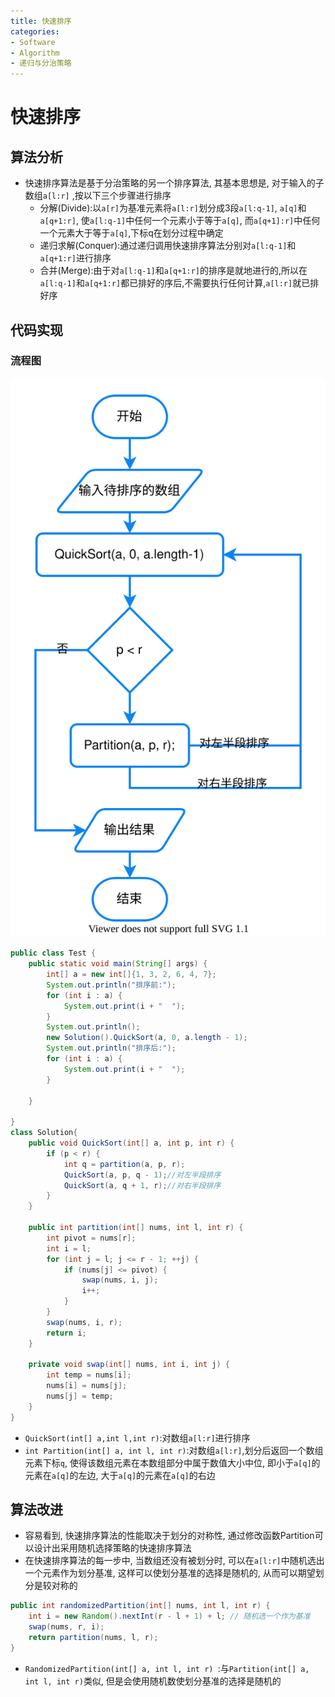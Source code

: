 ```yaml
---
title: 快速排序
categories:
- Software
- Algorithm
- 递归与分治策略
---
```

# 快速排序

## 算法分析

- 快速排序算法是基于分治策略的另一个排序算法, 其基本思想是, 对于输入的子数组`a[l:r]` ,按以下三个步骤进行排序
    - 分解(Divide):以`a[r]`为基准元素将`a[l:r]`划分成3段`a[l:q-1]`, `a[q]`和`a[q+1:r]`, 使`a[l:q-1]`中任何一个元素小于等于`a[q]`, 而`a[q+1]:r]`中任何一个元素大于等于`a[q]`,下标q在划分过程中确定
    - 递归求解(Conquer):通过递归调用快速排序算法分别对`a[l:q-1]`和`a[q+1:r]`进行排序
    - 合并(Merge):由于对`a[l:q-1]`和`a[q+1:r]`的排序是就地进行的,所以在`a[l:q-1]`和`a[q+1:r]`都已排好的序后,不需要执行任何计算,`a[l:r]`就已排好序

## 代码实现

### 流程图

![](https://raw.githubusercontent.com/LuShan123888/Files/main/Pictures/2020-12-10-2020-11-08-Flowchart-4824352.svg)

```java
public class Test {
    public static void main(String[] args) {
        int[] a = new int[]{1, 3, 2, 6, 4, 7};
        System.out.println("排序前:");
        for (int i : a) {
            System.out.print(i + "  ");
        }
        System.out.println();
        new Solution().QuickSort(a, 0, a.length - 1);
        System.out.println("排序后:");
        for (int i : a) {
            System.out.print(i + "  ");
        }

    }

}
class Solution{
    public void QuickSort(int[] a, int p, int r) {
        if (p < r) {
            int q = partition(a, p, r);
            QuickSort(a, p, q - 1);//对左半段排序
            QuickSort(a, q + 1, r);//对右半段排序
        }
    }

    public int partition(int[] nums, int l, int r) {
        int pivot = nums[r];
        int i = l;
        for (int j = l; j <= r - 1; ++j) {
            if (nums[j] <= pivot) {
                swap(nums, i, j);
                i++;
            }
        }
        swap(nums, i, r);
        return i;
    }

    private void swap(int[] nums, int i, int j) {
        int temp = nums[i];
        nums[i] = nums[j];
        nums[j] = temp;
    }
}
```

- `QuickSort(int[] a,int l,int r)`:对数组`a[l:r]`进行排序
- `int Partition(int[] a, int l, int r)`:对数组`a[l:r]`,划分后返回一个数组元素下标`q`, 使得该数组元素在本数组部分中属于数值大小中位, 即小于`a[q]`的元素在`a[q]`的左边, 大于`a[q]`的元素在`a[q]`的右边

## 算法改进

- 容易看到, 快速排序算法的性能取决于划分的对称性, 通过修改函数Partition可以设计出采用随机选择策略的快速排序算法
- 在快速排序算法的每一步中, 当数组还没有被划分时, 可以在`a[l:r]`中随机选出一个元素作为划分基准, 这样可以使划分基准的选择是随机的, 从而可以期望划分是较对称的

```java
public int randomizedPartition(int[] nums, int l, int r) {
    int i = new Random().nextInt(r - l + 1) + l; // 随机选一个作为基准
    swap(nums, r, i);
    return partition(nums, l, r);
}
```

- `RandomizedPartition(int[] a, int l, int r) `:与`Partition(int[] a, int l, int r)`类似, 但是会使用随机数使划分基准的选择是随机的
